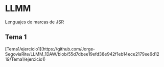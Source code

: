 <h1>LLMM</h1>
<p>Lenguajes de marcas de JSR</p>
<h2>Tema 1</h2>
[Tema1/ejercicio1](https://github.com/Jorge-SegoviaRite/LLMM_1DAW/blob/55d7dbee19efd38e942f1eb14ece2179ee6d1219/Tema1/ejercicio1)
